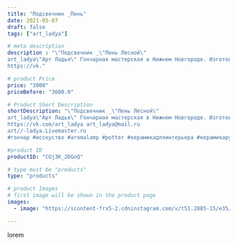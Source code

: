 ```yaml
---
title: "Подсвечник _Пень"
date: 2021-05-07
draft: false
tags: ["art_ladya"]

# meta description
description : "\"Подсвечник _\"Пень Лесной\" 
art_ladya\"Арт Ладья\" Гончарная мастерская в Нижнем Новгороде. Изготовление керамики и мастер//-классы по обучению. 
https://vk."

# product Price
price: "3000"
priceBefore: "3600.0"

# Product Short Description
shortDescription: "\"Подсвечник _\"Пень Лесной\" 
art_ladya\"Арт Ладья\" Гончарная мастерская в Нижнем Новгороде. Изготовление керамики и мастер//-классы по обучению. 
https://vk.com/art_ladya art_ladya@mail.ru 
art//-ladya.Livemaster.ru
#гончар #исскуство #aromalamp #potter #керамикадляинтерьера #керамикаручнаяработа #гончарнаямастерская #керамиканазаказ #handmade #свеча #керамика #candlestick #эксклюзивнаякерамика #painter #dishes #decor #ceramicar #nntoday #claygoods #аромалампа #earthenware #ceramic #design #magic #lodge #ceramicart #мухоморы #подсвечник #пенёк #авторскаякерамика"

#product ID
productID: "COj3K_2DGnQ"

# type must be "products"
type: "products"

# product Images
# first image will be shown in the product page
images:
  - image: "https://scontent-frx5-2.cdninstagram.com/v/t51.2885-15/e35/182535444_209549837397729_3974818536233977236_n.jpg?_nc_ht=scontent-frx5-2.cdninstagram.com&_nc_cat=109&_nc_ohc=gV-kUEofOuMAX8ECiYc&edm=APU89FABAAAA&ccb=7-4&oh=849f6e75f27b17db6d729659d56bb7f8&oe=612A8ED6&_nc_sid=86f79a&ig_cache_key=MjU2ODEzODg2MDgzNjcxMDg2NA%3D%3D.2-ccb7-4"

---
```

lorem
